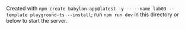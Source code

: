 Created with
`npm create babylon-app@latest -y -- --name lab03 --template playground-ts --install`;
run
`npm run dev` in this directory or below to start the server.
